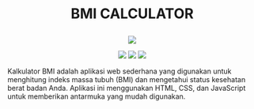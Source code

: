 # <p align="center">BMI CALCULATOR</p>

<p align="center">
    <img src="https://i.ibb.co.com/bLqV7yj/bmi.png" max-width="640px" max-height="360px"/>
  </a>
</p>

<p align="center">
    <img src="https://img.shields.io/badge/HTML5-E34F26?style=for-the-badge&logo=html5&logoColor=white">
    <img src="https://img.shields.io/badge/CSS3-1572B6?style=for-the-badge&logo=css3&logoColor=white">
    <img src="https://img.shields.io/badge/JavaScript-323330?style=for-the-badge&logo=javascript&logoColor=F7DF1E">
</p>

Kalkulator BMI adalah aplikasi web sederhana yang digunakan untuk menghitung indeks massa tubuh (BMI) dan mengetahui status kesehatan berat badan Anda. Aplikasi ini menggunakan HTML, CSS, dan JavaScript untuk memberikan antarmuka yang mudah digunakan.
    